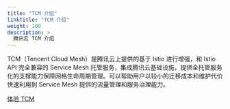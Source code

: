 ```yaml
---
title: "TCM 介绍"
linkTitle: "TCM 介绍"
weight: 100
description: >
  腾讯云 TCM 介绍
---
```


TCM（Tencent Cloud Mesh）是腾讯云上提供的基于 Istio 进行增强，和 Istio API 完全兼容的 Service Mesh 托管服务，集成腾讯云基础设施，提供全托管服务化的支撑能力保障网格生命周期管理。可以帮助用户以较小的迁移成本和维护代价快速利用到 Service Mesh 提供的流量管理和服务治理能力。

[体验 TCM](https://cloud.tencent.com/product/tcm)